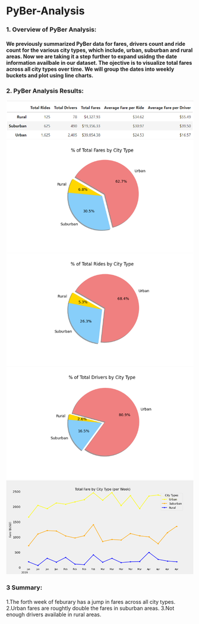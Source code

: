 # PyBer-Analysis

### 1. Overview of PyBer Analysis:
#### We previously summarized PyBer data for fares, drivers count and ride count for the various city types, which include, urban, suburban and rural areas. Now we are taking it a step further to expand usidng the date information availbale in our dataset. The ojective is to visualize total fares across all city types over time. We will group the dates into weekly buckets and plot using line charts.

### 2. PyBer Analysis Results:
![Summary_table](https://github.com/maldonado91/PyBer-Analysis/blob/main/analysis/PyBer_summary_table.PNG)
![5](https://github.com/maldonado91/PyBer-Analysis/blob/main/analysis/Fig5.png)
![6](https://github.com/maldonado91/PyBer-Analysis/blob/main/analysis/Fig6.png)
![7](https://github.com/maldonado91/PyBer-Analysis/blob/main/analysis/Fig7.png)
![Summary](https://github.com/maldonado91/PyBer-Analysis/blob/main/analysis/PyBer_fare_summary.png)

      
 ### 3 Summary:
#### 
1.The forth week of feburary has a jump in fares across all city types.
2.Urban fares are roughtly double the fares in suburban areas.
3.Not enough drivers available in rural areas.
